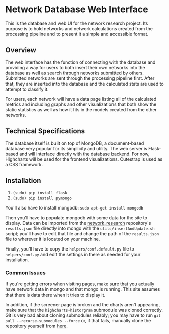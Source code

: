 # Network Database Web Interface
This is the database and web UI for the network research project.  Its purpose is to hold networks and network calculations created from the processing pipeline and to present it a simple and accessible format.

## Overview
The web interface has the function of connecting with the database and providing a way for users to both insert their own networks into the database as well as search through networks submitted by others.  Submitted networks are sent through the processing pipeline first.  After that, they are inserted into the database and the calculated stats are used to attempt to classify it.

For users, each network will have a data page listing all of the calculated metrics and including graphs and other visualizations that both show the static statistics as well as how it fits in the models created from the other networks.

## Technical Specifications
The database itself is built on top of MongoDB, a document-based database very popular for its simplicity and utility.  The web server is Flask-based and will interface directly with the database backend.  For now, Highcharts will be used for the frontend visualizations.  Cutestrap is used as a CSS framework.

## Installation
1. `(sudo) pip install flask`
1. `(sudo) pip install pymongo`

You'll also have to install mongodb: `sudo apt-get install mongodb`

Then you'll have to populate mongodb with some data for the site to display.  Data can be imported from the [network_research](https://github.com/ameobea/network_research) repository's `results.json` file directly into mongo with the `utils/insertAndUpdate.sh` script; you'll have to edit that file and change the path of the `results.json` file to wherever it is located on your machine.

Finally, you'll have to copy the `helpers/conf.default.py` file to `helpers/conf.py` and edit the settings in there as needed for your installation.

### Common Issues
If you're getting errors when visiting pages, make sure that you actually have network data in mongo and that mongo is running.  This site assumes that there is data there when it tries to display it.

In addition, if the screener page is broken and the charts aren't appearing, make sure that the `highcharts-historgram` submodule was cloned correctly.  Git is very bad about cloning submodules reliably; you may have to run `git pull --recurse-submodules --force` or, if that fails, manually clone the repository yourself from [here](https://github.com/ameobea/highcharts-histogram).
